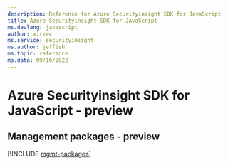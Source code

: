 ```yaml
---
description: Reference for Azure Securityinsight SDK for JavaScript
title: Azure Securityinsight SDK for JavaScript
ms.devlang: javascript
author: xirzec
ms.service: securityinsight
ms.author: jeffish
ms.topic: reference
ms.data: 09/16/2022
---
```

# Azure Securityinsight SDK for JavaScript - preview

## Management packages - preview
[!INCLUDE [mgmt-packages](securityinsight-mgmt-index.md)]